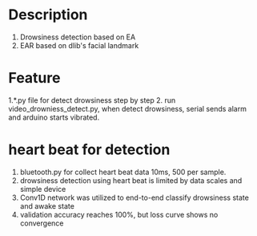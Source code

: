 # Description
1. Drowsiness detection based on EA
2. EAR based on dlib's facial landmark

# Feature
1.*.py file for detect drowsiness step by step
2. run video_drowniess_detect.py, when detect drowsiness, serial sends alarm and arduino starts vibrated.

# heart beat for detection
1. bluetooth.py for collect heart beat data 10ms, 500 per sample.
2. drowsiness detection using heart beat is limited by data scales and simple device
3. Conv1D network was utilized to end-to-end classify drowsiness state and awake state
4. validation accuracy reaches 100%, but loss curve shows no convergence